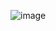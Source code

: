 ![image](https://github.com/thiago88sp/fortinet_lab/assets/54182968/fa4a07c7-89f7-4801-aa0e-97f9afa9cc4c)

